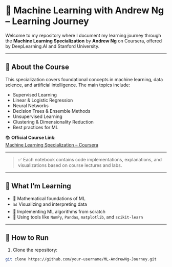 # 📘 Machine Learning with Andrew Ng – Learning Journey

Welcome to my repository where I document my learning journey through the **Machine Learning Specialization** by **Andrew Ng** on Coursera, offered by DeepLearning.AI and Stanford University.

---

## 📌 About the Course

This specialization covers foundational concepts in machine learning, data science, and artificial intelligence. The main topics include:

- Supervised Learning
- Linear & Logistic Regression
- Neural Networks
- Decision Trees & Ensemble Methods
- Unsupervised Learning
- Clustering & Dimensionality Reduction
- Best practices for ML

📚 **Official Course Link**:  
[Machine Learning Specialization – Coursera](https://www.coursera.org/specializations/machine-learning-introduction)

---


> ✅ Each notebook contains code implementations, explanations, and visualizations based on course lectures and labs.

---

## 🧠 What I’m Learning

- 🔢 Mathematical foundations of ML
- 📊 Visualizing and interpreting data
- 🤖 Implementing ML algorithms from scratch
- 🧪 Using tools like `NumPy`, `Pandas`, `matplotlib`, and `scikit-learn`

---

## 🚀 How to Run

1. Clone the repository:
```bash
git clone https://github.com/your-username/ML-AndrewNg-Journey.git



